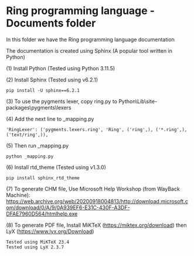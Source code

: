 Ring programming language - Documents folder
============================================

In this folder we have the Ring programming language documentation 

The documentation is created using Sphinx (A popular tool written in Python)

(1) Install Python (Tested using Python 3.11.5)

(2) Install Sphinx (Tested using v6.2.1) 

	pip install -U sphinx==6.2.1

(3) To use the pygments lexer, copy ring.py to Python\Lib\site-packages\pygments\lexers

(4) Add the next line to _mapping.py

	'RingLexer': ('pygments.lexers.ring', 'Ring', ('ring',), ('*.ring',), ('text/ring',)),

(5) Then run _mapping.py
	
	python _mapping.py

(6) Install rtd_theme (Tested using v1.3.0)

	pip install sphinx_rtd_theme

(7) To generate CHM file, Use Microsoft Help Workshop (from WayBack Machine): https://web.archive.org/web/20200918004813/http://download.microsoft.com/download/0/A/9/0A939EF6-E31C-430F-A3DF-DFAE7960D564/htmlhelp.exe

(8) To generate PDF file, Install MiKTeX (https://miktex.org/download) then LyX (https://www.lyx.org/Download)

	Tested using MiKTeX 23.4
	Tested using LyX 2.3.7
